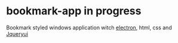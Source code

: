 # bookmark-app 	in progress
Bookmark styled windows application witch [electron](https://electronjs.org/), html, css and [Jqueryui](https://jqueryui.com/)

